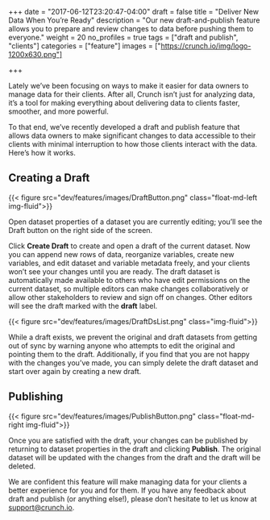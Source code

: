 +++
date = "2017-06-12T23:20:47-04:00"
draft = false
title = "Deliver New Data When You’re Ready"
description = "Our new draft-and-publish feature allows you to prepare and review changes to data before pushing them to everyone."
weight = 20
no_profiles = true
tags = ["draft and publish", "clients"]
categories = ["feature"]
images = ["https://crunch.io/img/logo-1200x630.png"]


+++

Lately we’ve been focusing on ways to make it easier for data owners to manage data for their clients. After all, Crunch isn’t just for analyzing data, it’s a tool for making everything about delivering data to clients faster, smoother, and more powerful.

To that end, we’ve recently developed a draft and publish feature that allows data owners to make significant changes to data accessible to their clients with minimal interruption to how those clients interact with the data. Here’s how it works.

## Creating a Draft

{{< figure src="dev/features/images/DraftButton.png" class="float-md-left img-fluid">}}

Open dataset properties of a dataset you are currently editing; you’ll see the Draft button on the right side of the screen.

Click **Create Draft** to create and open a draft of the current dataset. Now you can append new rows of data, reorganize variables, create new variables, and edit dataset and variable metadata freely, and your clients won’t see your changes until you are ready. The draft dataset is automatically made available to others who have edit permissions on the current dataset, so multiple editors can make changes collaboratively or allow other stakeholders to review and sign off on changes. Other editors will see the draft marked with the **draft** label.

{{< figure src="dev/features/images/DraftDsList.png" class="img-fluid">}}

While a draft exists, we prevent the original and draft datasets from getting out of sync by warning anyone who attempts to edit the original and pointing them to the draft. Additionally, if you find that you are not happy with the changes you’ve made, you can simply delete the draft dataset and start over again by creating a new draft.

## Publishing

{{< figure src="dev/features/images/PublishButton.png" class="float-md-right img-fluid">}}

Once you are satisfied with the draft, your changes can be published by returning to dataset properties in the draft and clicking **Publish**. The original dataset will be updated with the changes from the draft and the draft will be deleted.

We are confident this feature will make managing data for your clients a better experience for you and for them. If you have any feedback about draft and publish (or anything else!), please don’t hesitate to let us know at [support@crunch.io](mailto:support@crunch.io).
